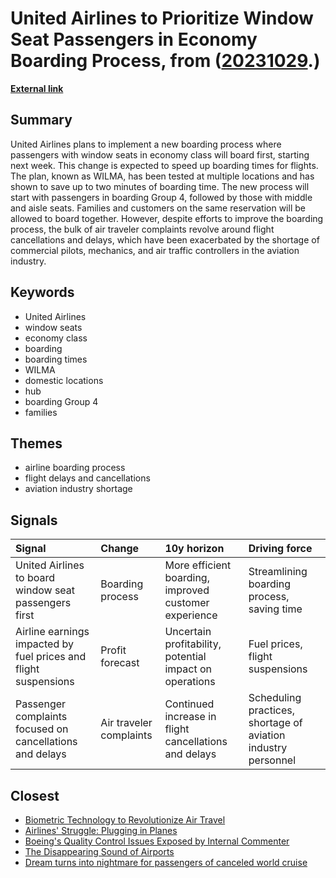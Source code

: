 # __United Airlines to Prioritize Window Seat Passengers in Economy Boarding Process__, from ([20231029](https://kghosh.substack.com/p/20231029).)

__[External link](https://www.cbsnews.com/news/united-air-window-seats-economy-class-board-first-wilma-plan/)__



## Summary

United Airlines plans to implement a new boarding process where passengers with window seats in economy class will board first, starting next week. This change is expected to speed up boarding times for flights. The plan, known as WILMA, has been tested at multiple locations and has shown to save up to two minutes of boarding time. The new process will start with passengers in boarding Group 4, followed by those with middle and aisle seats. Families and customers on the same reservation will be allowed to board together. However, despite efforts to improve the boarding process, the bulk of air traveler complaints revolve around flight cancellations and delays, which have been exacerbated by the shortage of commercial pilots, mechanics, and air traffic controllers in the aviation industry.

## Keywords

* United Airlines
* window seats
* economy class
* boarding
* boarding times
* WILMA
* domestic locations
* hub
* boarding Group 4
* families

## Themes

* airline boarding process
* flight delays and cancellations
* aviation industry shortage

## Signals

| Signal                                                          | Change                  | 10y horizon                                             | Driving force                                                 |
|:----------------------------------------------------------------|:------------------------|:--------------------------------------------------------|:--------------------------------------------------------------|
| United Airlines to board window seat passengers first           | Boarding process        | More efficient boarding, improved customer experience   | Streamlining boarding process, saving time                    |
| Airline earnings impacted by fuel prices and flight suspensions | Profit forecast         | Uncertain profitability, potential impact on operations | Fuel prices, flight suspensions                               |
| Passenger complaints focused on cancellations and delays        | Air traveler complaints | Continued increase in flight cancellations and delays   | Scheduling practices, shortage of aviation industry personnel |

## Closest

* [Biometric Technology to Revolutionize Air Travel](53c3e72c4d0a4687bf4652b5f6a5076a)
* [Airlines' Struggle: Plugging in Planes](00931247998b35b40d513cfa65a11571)
* [Boeing's Quality Control Issues Exposed by Internal Commenter](11e8b494d1e03468f7ae5136892bbc58)
* [The Disappearing Sound of Airports](43b34610cef64430328e6a5f05bbf51c)
* [Dream turns into nightmare for passengers of canceled world cruise](e19b79e90e6df855df522df44732fb59)